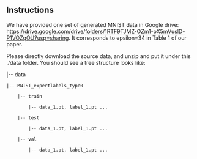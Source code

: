 ## Instructions

We have provided one set of generated MNIST data in Google drive: https://drive.google.com/drive/folders/1RTF9TJMZ-OZm1-oX5mVuslD-P1VOZqOU?usp=sharing. It corresponds to epsilon=34 in Table 1 of our paper. 

Please directly download the source data, and unzip and put it under this ./data folder. You should see a tree structure looks like:


|-- data

    |-- MNIST_expertlabels_type0

        |-- train

            |-- data_1.pt, label_1.pt ...

        |-- test

            |-- data_1.pt, label_1.pt ...

        |-- val

            |-- data_1.pt, label_1.pt ...

